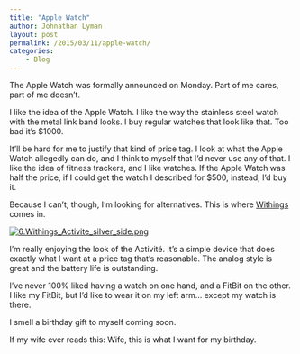 ```yaml
---
title: "Apple Watch"
author: Johnathan Lyman
layout: post
permalink: /2015/03/11/apple-watch/
categories:
    - Blog
---
```


The Apple Watch was formally announced on Monday. Part of me cares, part of me doesn’t.

I like the idea of the Apple Watch. I like the way the stainless steel watch with the metal link band looks. I buy regular watches that look like that. Too bad it’s $1000.

It’ll be hard for me to justify that kind of price tag. I look at what the Apple Watch allegedly can do, and I think to myself that I’d never use any of that. I like the idea of fitness trackers, and I like watches. If the Apple Watch was half the price, if I could get the watch I described for $500, instead, I’d buy it.

Because I can’t, though, I’m looking for alternatives. This is where [Withings](http://withings.com) comes in.

[![6.Withings_Activite_silver_side.png](https://i0.wp.com/johnathanlyman.com/wp-content/uploads/2015/03/6.Withings_Activite_silver_side-1024x683.png?resize=660%2C440)](https://i0.wp.com/johnathanlyman.com/wp-content/uploads/2015/03/6.Withings_Activite_silver_side.png)

I’m really enjoying the look of the Activité. It’s a simple device that does exactly what I want at a price tag that’s reasonable. The analog style is great and the battery life is outstanding.

I’ve never 100% liked having a watch on one hand, and a FitBit on the other. I like my FitBit, but I’d like to wear it on my left arm… except my watch is there.

I smell a birthday gift to myself coming soon.

If my wife ever reads this: Wife, this is what I want for my birthday.

